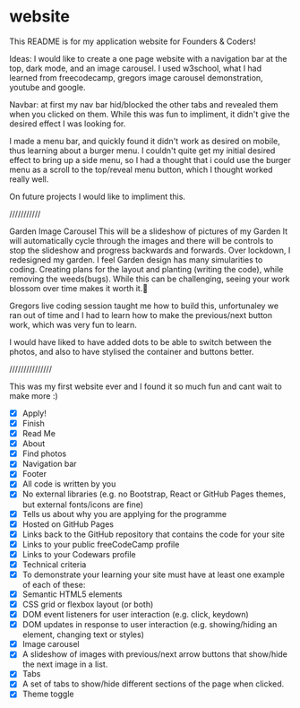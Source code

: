 # website
This README is for my application website for Founders & Coders!


Ideas:
I would like to create a one page website with a navigation bar at the top, dark mode, and an image carousel.
I used w3school, what I had learned from freecodecamp, gregors image carousel demonstration, youtube and google.

Navbar: at first my nav bar hid/blocked the other tabs and revealed them when you clicked on them.
While this was fun to impliment, it didn't give the desired effect I was looking for.

I made a menu bar, and quickly found it didn't work as desired on mobile, thus learning about a burger menu.
I couldn't quite get my initial desired effect to bring up a side menu, so I had a thought that i could use the burger menu as a scroll to the top/reveal menu button, which I thought worked really well.

On future projects I would like to impliment this.

///////////



Garden Image Carousel
This will be a slideshow of pictures of my Garden It will automatically cycle through the images and there will be controls to stop the slideshow and progress backwards and forwards. 
Over lockdown, I redesigned my garden. I feel Garden design has many simularities to coding. Creating plans for the
layout and planting (writing the code), while removing the weeds(bugs). While this can be challenging, seeing your work
blossom over time makes it worth it.🌸

Gregors live coding session taught me how to build this, unfortunaley we ran out of time and I had to learn how to make the previous/next button work, which was very fun to learn.

I would have liked to have added dots to be able to switch between the photos, and also to have stylised the container and buttons better.

///////////////


This was my first website ever and I found it so much fun and cant wait to make more :)

- [x] Apply!
- [x] Finish
- [x] Read Me
- [x] About
- [x] Find photos
- [x] Navigation bar
- [x] Footer
- [x] All code is written by you
- [x] No external libraries (e.g. no Bootstrap, React or GitHub Pages themes, but external fonts/icons are fine)
- [x] Tells us about why you are applying for the programme
- [x] Hosted on GitHub Pages
- [x] Links back to the GitHub repository that contains the code for your site
- [x] Links to your public freeCodeCamp profile
- [x] Links to your Codewars profile
- [x] Technical criteria 
- [x] To demonstrate your learning your site must have at least one example of each of these:
- [x] Semantic HTML5 elements
- [x] CSS grid or flexbox layout (or both)
- [x] DOM event listeners for user interaction (e.g. click, keydown)
- [x] DOM updates in response to user interaction (e.g. showing/hiding an element, changing text or styles)
- [x] Image carousel
- [x] A slideshow of images with previous/next arrow buttons that show/hide the next image in a list.
- [x] Tabs
- [x] A set of tabs to show/hide different sections of the page when clicked.
- [x] Theme toggle
